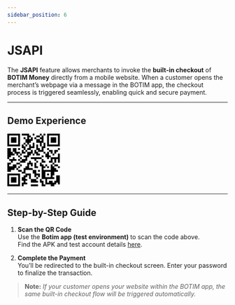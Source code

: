 ```yaml
---
sidebar_position: 6
---
```


# JSAPI

The **JSAPI** feature allows merchants to invoke the **built-in checkout** of **BOTIM Money** directly from a mobile website. When a customer opens the merchant’s webpage via a message in the BOTIM app, the checkout process is triggered seamlessly, enabling quick and secure payment.

---

## Demo Experience

![jsapi](./pic/demojsapi.png)

---

## Step-by-Step Guide

1. **Scan the QR Code**  
   Use the **Botim app (test environment)** to scan the code above.  
   Find the APK and test account details [here](/demos/testaccount).

2. **Complete the Payment**  
   You’ll be redirected to the built-in checkout screen. Enter your password to finalize the transaction.

> **Note:** *If your customer opens your website within the BOTIM app, the same built-in checkout flow will be triggered automatically.*

